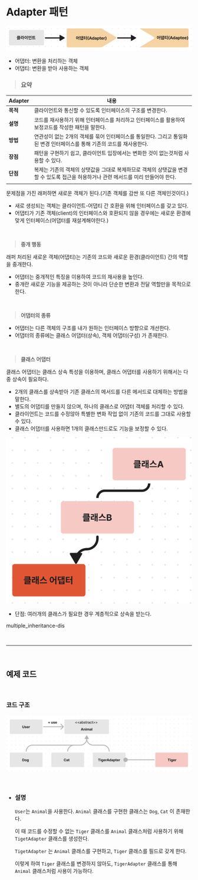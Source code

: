 # **Adapter 패턴**

![adapterAndadaptee.png](/img/adapterAndadaptee.png)

- 어댑터: 변환을 처리하는 객체
- 어댑티: 변환을 받아 사용하는 객체

> ### **요약**

Adapter|내용|
|---|---|
|**목적**|클라이언트와 통신할 수 있도록 인터페이스의 구조를 변경한다.|
|**설명**|코드를 재사용하기 위해 인터페이스를 처리하고 인터페이스를 활용하여 보정코드를 작성한 패턴을 말한다.|
|**방법**|연관성이 없는 2개의 객체를 묶어 인터페이스를 통일한다. 그리고 통일화된 변경 인터페이스를 통해 기존의 코드를 재사용한다.|
|**장점**|패턴을 구현하기 쉽고, 클라이언트 입장에서는 변화한 것이 없는것처럼 사용할 수 있다.|
|**단점**|복제는 기존의 객체의 상탯값을 그대로 복제하므로 객체의 상탯값을 변경할 수 있도록 접근을 허용하거나 관련 메서드를 미리 만들어야 한다.|
||

문제점을 가진 래퍼하면 새로운 객체가 된다.(기존 객체를 감싼 또 다른 객체인것이다.)

- 새로 생성되는 객체는 클라이언트-어댑티 간 호환을 위해 인터페이스를 갖고 있다.
- 어댑티가 기존 객체(client)의 인터페이스와 호환되지 않을 경우에는 새로운 환경에 맞게 인터페이스(어댑터를 재설계해야한다.)

<br>

> **중개 행동**

래퍼 처리된 새로운 객체(어댑티)는 기존의 코드와 새로운 환경(클라이언트) 간의 역할을 중개한다.

- 어댑터는 중개적인 특징을 이용하여 코드의 재사용을 높인다.
- 중개란 새로운 기능을 제공하는 것이 아니라 단순한 변환과 전달 역할만을 목적으로 한다.

<br>

> **어댑터의 종류**

- 어댑터는 다른 객체의 구조를 내가 원하는 인터페이스 방향으로 개선한다.
- 어댑터의 종류에는 클래스 어댑터(상속), 객체 어댑터(구성) 가 존재한다.

<br>

> **클래스 어댑터**

클래스 어댑터는 클래스 상속 특성을 이용하며, 클래스 어댑터를 사용하기 위해서는 다중 상속이 필요하다.

- 2개의 클래스를 상속받아 기존 클래스의 메서드를 다른 메서드로 대체하는 방법을 말한다.
- 별도의 어댑티를 만들지 않으며, 하나의 클래스로 어댑터 객체를 처리할 수 있다.
- 클라이언트는 코드를 수정않아 특별한 변화 작업 없이 기존의 코드를 그대로 사용할 수 있다.
- 클래스 어댑터를 사용하면 1개의 클래스만드로도 기능을 보정할 수 있다.

![multiple_inheritance-dis.png](/img/multiple_inheritance-dis.png)

- 단점: 여러개의 클래스가 필요한 경우 계층적으로 상속을 받는다. 

multiple_inheritance-dis

<br><hr><br>

## **예제 코드**


<br>

### **코드 구조**
![Adapter.png](/img/Adapter.png)

<br>

- ### **설명** 

    `User`는  `Animal`을 사용한다.  `Animal` 클래스를 구현한 클래스는 `Dog`, `Cat` 이 존재한다.

    이 때 코드를 수정할 수 없는 `Tiger` 클래스를 `Animal` 클래스처럼 사용하기 위해 `TigetAdapter` 클래스를 생성한다.

    `TigetAdapter` 는 `Animal` 클래스를 구현하고, `Tiger` 클래스를 필드로 갖게 한다.

    이렇게 하여 `Tiger` 클래스를 변경하지 않아도, `TigerAdapter` 클래스를 통해 `Animal` 클래스처럼 사용이 가능하다.

